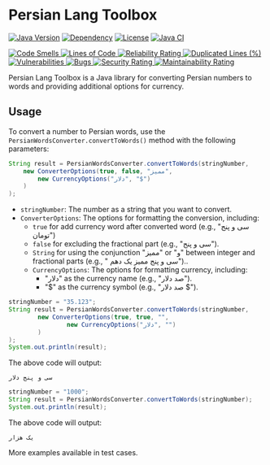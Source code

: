 # Persian Lang Toolbox

[![Java Version](https://img.shields.io/badge/Java-17%2B-orange)](https://www.java.com)
[![Dependency](https://img.shields.io/badge/Dependency-None-brightgreen)](#)
[![License](https://img.shields.io/badge/License-MIT-blue)](LICENSE)
<a href=" https://github.com/sudoitir/PersianLangToolbox/actions/workflows/maven.yml">
    <img src="https://github.com/sudoitir/PersianLangToolbox/actions/workflows/maven.yml/badge.svg" alt="Java CI">
</a>
<br>

<a href="https://sonarcloud.io/summary/new_code?id=sudoitir_PersianLangToolbox">
    <img src="https://sonarcloud.io/api/project_badges/measure?project=sudoitir_PersianLangToolbox&metric=code_smells"
         alt="Code Smells">
</a>
<a href="https://sonarcloud.io/summary/new_code?id=sudoitir_PersianLangToolbox">
    <img src="https://sonarcloud.io/api/project_badges/measure?project=sudoitir_PersianLangToolbox&metric=ncloc"
         alt="Lines of Code">
</a>
<a href="https://sonarcloud.io/summary/new_code?id=sudoitir_PersianLangToolbox">
    <img src="https://sonarcloud.io/api/project_badges/measure?project=sudoitir_PersianLangToolbox&metric=reliability_rating"
         alt="Reliability Rating">
</a>

<a href="https://sonarcloud.io/summary/new_code?id=sudoitir_PersianLangToolbox">
    <img src="https://sonarcloud.io/api/project_badges/measure?project=sudoitir_PersianLangToolbox&metric=duplicated_lines_density"
         alt="Duplicated Lines (%)">
</a>
<a href="https://sonarcloud.io/summary/new_code?id=sudoitir_PersianLangToolbox">
    <img src="https://sonarcloud.io/api/project_badges/measure?project=sudoitir_PersianLangToolbox&metric=vulnerabilities"
         alt="Vulnerabilities">
</a>
<a href="https://sonarcloud.io/summary/new_code?id=sudoitir_PersianLangToolbox">
    <img src="https://sonarcloud.io/api/project_badges/measure?project=sudoitir_PersianLangToolbox&metric=bugs"
         alt="Bugs">
</a>
<a href="https://sonarcloud.io/summary/new_code?id=sudoitir_PersianLangToolbox">
    <img src="https://sonarcloud.io/api/project_badges/measure?project=sudoitir_PersianLangToolbox&metric=security_rating"
         alt="Security Rating">
</a>
<a href="https://sonarcloud.io/summary/new_code?id=sudoitir_PersianLangToolbox">
    <img src="https://sonarcloud.io/api/project_badges/measure?project=sudoitir_PersianLangToolbox&metric=sqale_rating"
         alt="Maintainability Rating">
</a>



Persian Lang Toolbox is a Java library for converting Persian numbers to words and providing additional options for currency.

## Usage

To convert a number to Persian words, use the `PersianWordsConverter.convertToWords()` method with the following parameters:

```java
String result = PersianWordsConverter.convertToWords(stringNumber,
    new ConverterOptions(true, false, "ممیز",
        new CurrencyOptions("دلار", "$")
    )
);
```
<ul>
    <li>
        <code>stringNumber</code>:
        The number as a string that you want to convert.
    </li>
    <li><code>ConverterOptions</code>:
        The options for formatting the conversion, including:
        <ul>
            <li><code>true</code> for add currency word after converted word (e.g., "سی و پنج تومان") </li>
            <li><code>false</code> for excluding the fractional part (e.g., "سی و پنج").</li>
            <li><code>String</code> for using the conjunction "ممیز" or "و" between integer and fractional parts (e.g., " سی و پنج ممیز یک دهم")..</li>
            <li><code>CurrencyOptions</code>: The options for formatting currency, including:
                <ul>
                    <li>"دلار" as the currency name (e.g., "صد دلار").</li>
                    <li>"$" as the currency symbol (e.g., "صد دلار $").</li>
                </ul>
            </li>
        </ul>
    </li>
</ul>

```java
stringNumber = "35.123";
String result = PersianWordsConverter.convertToWords(stringNumber,
        new ConverterOptions(true, true, "",
                new CurrencyOptions("دلار", "")
        )
);
System.out.println(result);
```

The above code will output:
```
سی و پنج دلار
```

```java
stringNumber = "1000";
String result = PersianWordsConverter.convertToWords(stringNumber);
System.out.println(result);
```

The above code will output:
```
یک هزار
```

More examples available in test cases.
